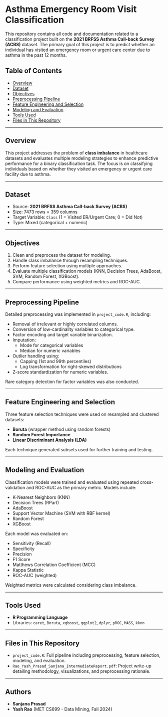 # Asthma Emergency Room Visit Classification

This repository contains all code and documentation related to a classification project built on the **2021 BRFSS Asthma Call-back Survey (ACBS)** dataset. The primary goal of this project is to predict whether an individual has visited an emergency room or urgent care center due to asthma in the past 12 months.

## Table of Contents

- [Overview](#overview)
- [Dataset](#dataset)
- [Objectives](#objectives)
- [Preprocessing Pipeline](#preprocessing-pipeline)
- [Feature Engineering and Selection](#feature-engineering-and-selection)
- [Modeling and Evaluation](#modeling-and-evaluation)
- [Tools Used](#tools-used)
- [Files in This Repository](#files-in-this-repository)

---

## Overview

This project addresses the problem of **class imbalance** in healthcare datasets and evaluates multiple modeling strategies to enhance predictive performance for a binary classification task. The focus is on classifying individuals based on whether they visited an emergency or urgent care facility due to asthma.

---

## Dataset

- Source: **2021 BRFSS Asthma Call-back Survey (ACBS)**
- Size: 7473 rows × 359 columns
- Target Variable: `Class` (1 = Visited ER/Urgent Care; 0 = Did Not)
- Type: Mixed (categorical + numeric)

---

## Objectives

1. Clean and preprocess the dataset for modeling.
2. Handle class imbalance through resampling techniques.
3. Perform feature selection using multiple approaches.
4. Evaluate multiple classification models (KNN, Decision Trees, AdaBoost, SVM, Random Forest, XGBoost).
5. Compare performance using weighted metrics and ROC-AUC.

---

## Preprocessing Pipeline

Detailed preprocessing was implemented in `project_code.R`, including:

- Removal of irrelevant or highly correlated columns.
- Conversion of low-cardinality variables to categorical type.
- Factor encoding and target variable binarization.
- Imputation:
  - Mode for categorical variables
  - Median for numeric variables
- Outlier handling using:
  - Capping (1st and 99th percentiles)
  - Log transformation for right-skewed distributions
- Z-score standardization for numeric variables.

Rare category detection for factor variables was also conducted.

---

## Feature Engineering and Selection

Three feature selection techniques were used on resampled and clustered datasets:

- **Boruta** (wrapper method using random forests)
- **Random Forest Importance**
- **Linear Discriminant Analysis (LDA)**

Each technique generated subsets used for further training and testing.

---

## Modeling and Evaluation

Classification models were trained and evaluated using repeated cross-validation and ROC-AUC as the primary metric. Models include:

- K-Nearest Neighbors (KNN)
- Decision Trees (RPart)
- AdaBoost
- Support Vector Machine (SVM with RBF kernel)
- Random Forest
- XGBoost

Each model was evaluated on:
- Sensitivity (Recall)
- Specificity
- Precision
- F1 Score
- Matthews Correlation Coefficient (MCC)
- Kappa Statistic
- ROC-AUC (weighted)

Weighted metrics were calculated considering class imbalance.

---

## Tools Used

- **R Programming Language**
- Libraries: `caret`, `Boruta`, `xgboost`, `ggplot2`, `dplyr`, `pROC`, `MASS`, `kknn`

---

## Files in This Repository

- `project_code.R`: Full pipeline including preprocessing, feature selection, modeling, and evaluation.
- `Rao_Yash_Prasad_Sanjana_IntermediateReport.pdf`: Project write-up detailing methodology, visualizations, and preprocessing rationale.

---

## Authors

- **Sanjana Prasad** 
- **Yash Rao**
(MET CS699 - Data Mining, Fall 2024)

